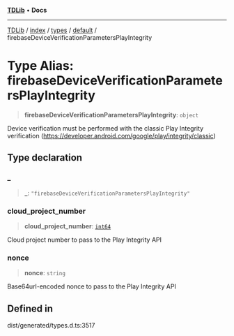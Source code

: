 [**TDLib**](../../../../../../README.md) • **Docs**

***

[TDLib](../../../../../../modules.md) / [index](../../../../../README.md) / [types](../../../README.md) / [default](../README.md) / firebaseDeviceVerificationParametersPlayIntegrity

# Type Alias: firebaseDeviceVerificationParametersPlayIntegrity

> **firebaseDeviceVerificationParametersPlayIntegrity**: `object`

Device verification must be performed with the classic Play Integrity verification (https://developer.android.com/google/play/integrity/classic)

## Type declaration

### \_

> **\_**: `"firebaseDeviceVerificationParametersPlayIntegrity"`

### cloud\_project\_number

> **cloud\_project\_number**: [`int64`](int64.md)

Cloud project number to pass to the Play Integrity API

### nonce

> **nonce**: `string`

Base64url-encoded nonce to pass to the Play Integrity API

## Defined in

dist/generated/types.d.ts:3517
